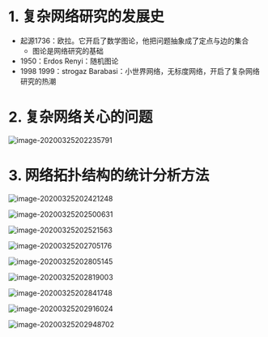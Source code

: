 # 1. 复杂网络研究的发展史

- 起源1736：欧拉。它开启了数学图论，他把问题抽象成了定点与边的集合
  - 图论是网络研究的基础
- 1950：Erdos Renyi：随机图论
- 1998 1999：strogaz Barabasi：小世界网络，无标度网络，开启了复杂网络研究的热潮



# 2. 复杂网络关心的问题

![image-20200325202235791](C:\Users\22145\AppData\Roaming\Typora\typora-user-images\image-20200325202235791.png)

# 3. 网络拓扑结构的统计分析方法

![image-20200325202421248](C:\Users\22145\AppData\Roaming\Typora\typora-user-images\image-20200325202421248.png)

![image-20200325202500631](C:\Users\22145\AppData\Roaming\Typora\typora-user-images\image-20200325202500631.png)

![image-20200325202521563](C:\Users\22145\AppData\Roaming\Typora\typora-user-images\image-20200325202521563.png)

![image-20200325202705176](C:\Users\22145\AppData\Roaming\Typora\typora-user-images\image-20200325202705176.png)

![image-20200325202805145](C:\Users\22145\AppData\Roaming\Typora\typora-user-images\image-20200325202805145.png)

![image-20200325202819003](C:\Users\22145\AppData\Roaming\Typora\typora-user-images\image-20200325202819003.png)

![image-20200325202841748](C:\Users\22145\AppData\Roaming\Typora\typora-user-images\image-20200325202841748.png)

![image-20200325202916024](C:\Users\22145\AppData\Roaming\Typora\typora-user-images\image-20200325202916024.png)

![image-20200325202948702](C:\Users\22145\AppData\Roaming\Typora\typora-user-images\image-20200325202948702.png)